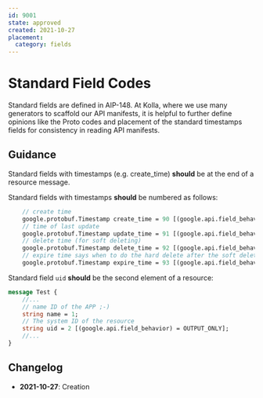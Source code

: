 ```yaml
---
id: 9001
state: approved
created: 2021-10-27
placement:
  category: fields
---
```


# Standard Field Codes

Standard fields are defined in AIP-148. At Kolla, where we use many generators to scaffold our API manifests,
it is helpful to further define opinions like the Proto codes and placement of the standard timestamps fields 
for consistency in reading API manifests.

## Guidance

Standard fields with timestamps (e.g. create_time) **should** be at the end of a resource message.

Standard fields with timestamps **should** be numbered as follows:

```proto
    // create time
    google.protobuf.Timestamp create_time = 90 [(google.api.field_behavior) = OUTPUT_ONLY];
    // time of last update
    google.protobuf.Timestamp update_time = 91 [(google.api.field_behavior) = OUTPUT_ONLY];
    // delete time (for soft deleting)
    google.protobuf.Timestamp delete_time = 92 [(google.api.field_behavior) = OUTPUT_ONLY];
    // expire time says when to do the hard delete after the soft delete
    google.protobuf.Timestamp expire_time = 93 [(google.api.field_behavior) = OUTPUT_ONLY];
```

Standard field `uid` **should** be the second element of a resource:

```proto
message Test {
    //...
    // name ID of the APP ;-)
    string name = 1;
    // The system ID of the resource
    string uid = 2 [(google.api.field_behavior) = OUTPUT_ONLY];
    //...
}
```

## Changelog

- **2021-10-27**: Creation
